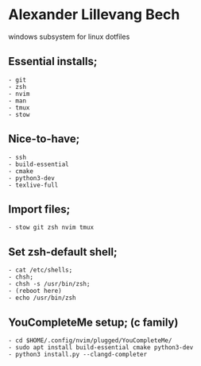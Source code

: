 # **Alexander Lillevang Bech**
windows subsystem for linux dotfiles

## Essential installs;
	- git
	- zsh
	- nvim
	- man
	- tmux
	- stow

## Nice-to-have;
	- ssh
	- build-essential
	- cmake
	- python3-dev
	- texlive-full 

## Import files;
	- stow git zsh nvim tmux

## Set zsh-default shell;
	- cat /etc/shells;
	- chsh;
	- chsh -s /usr/bin/zsh;
	- (reboot here)
	- echo /usr/bin/zsh

## YouCompleteMe setup; (c family)
	- cd $HOME/.config/nvim/plugged/YouCompleteMe/
	- sudo apt install build-essential cmake python3-dev
	- python3 install.py --clangd-completer
